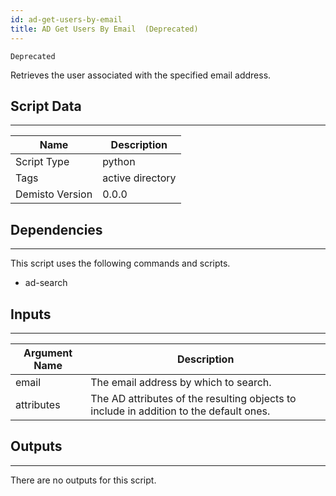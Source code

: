 ```yaml
---
id: ad-get-users-by-email
title: AD Get Users By Email  (Deprecated)
---
```



`Deprecated`

Retrieves the user associated with the specified email address.

## Script Data
---

| **Name** | **Description** |
| --- | --- |
| Script Type | python |
| Tags | active directory |
| Demisto Version | 0.0.0 |

## Dependencies
---
This script uses the following commands and scripts.
* ad-search

## Inputs
---

| **Argument Name** | **Description** |
| --- | --- |
| email | The email address by which to search. |
| attributes | The AD attributes of the resulting objects to include in addition to the default ones. |

## Outputs
---
There are no outputs for this script.
